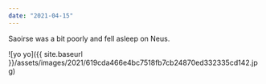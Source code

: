 ```yaml
---
date: "2021-04-15"
---
```


Saoirse was a bit poorly and fell asleep on Neus.

![yo yo]({{ site.baseurl }}/assets/images/2021/619cda466e4bc7518fb7cb24870ed332335cd142.jpg)
